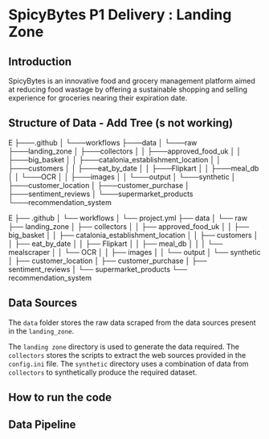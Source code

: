# SpicyBytes P1 Delivery : Landing Zone

## Introduction
SpicyBytes is an innovative food and grocery management platform aimed at reducing food wastage by offering a sustainable shopping and selling experience for groceries nearing their expiration date. 

## Structure of Data - Add Tree (s not working)
E
├───.github
│   └───workflows
├───data
│   └───raw
├───landing_zone
│   ├───collectors
│   │   ├───approved_food_uk
│   │   ├───big_basket
│   │   ├───catalonia_establishment_location
│   │   ├───customers
│   │   ├───eat_by_date
│   │   ├───Flipkart
│   │   ├───meal_db
│   │   └───OCR
│   │       ├───images
│   │       └───output
│   └───synthetic
│       ├───customer_location
│       ├───customer_purchase
│       ├───sentiment_reviews
│       └───supermarket_products
└───recommendation_system


E
├── .github
│   └── workflows
│       └── project.yml
├── data
│   └── raw
├── landing_zone
│   ├── collectors
│   │   ├── approved_food_uk
│   │   ├── big_basket
│   │   ├── catalonia_establishment_location
│   │   ├── customers
│   │   ├── eat_by_date
│   │   ├── Flipkart
│   │   ├── meal_db
│   │   │   └── mealscraper
│   │   └── OCR
│   │       ├── images
│   │       └── output
│   └── synthetic
│       ├── customer_location
│       ├── customer_purchase
│       ├── sentiment_reviews
│       └── supermarket_products
└── recommendation_system


## Data Sources

The `data` folder stores the raw data scraped from the data sources present in the `landing_zone`.

The `landing zone` directory is used to generate the data required. The `collectors` stores the scripts to extract the web sources provided in the `config.ini` file. 
The `synthetic` directory uses a combination of data from `collectors` to synthetically produce the required dataset.

## How to run the code

## Data Pipeline
